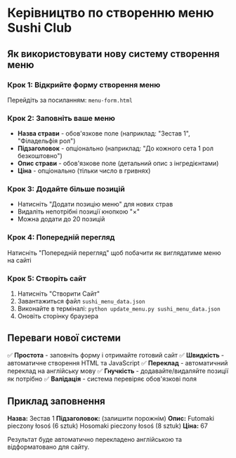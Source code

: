# Керівництво по створенню меню Sushi Club

## Як використовувати нову систему створення меню

### Крок 1: Відкрийте форму створення меню
Перейдіть за посиланням: `menu-form.html`

### Крок 2: Заповніть ваше меню
- **Назва страви** - обов'язкове поле (наприклад: "Зестав 1", "Філадельфія рол")
- **Підзаголовок** - опціонально (наприклад: "До кожного сета 1 рол безкоштовно")
- **Опис страви** - обов'язкове поле (детальний опис з інгредієнтами)
- **Ціна** - опціонально (тільки число в гривнях)

### Крок 3: Додайте більше позицій
- Натисніть "Додати позицію меню" для нових страв
- Видаліть непотрібні позиції кнопкою "×"
- Можна додати до 20 позицій

### Крок 4: Попередній перегляд
Натисніть "Попередній перегляд" щоб побачити як виглядатиме меню на сайті

### Крок 5: Створіть сайт
1. Натисніть "Створити Сайт"
2. Завантажиться файл `sushi_menu_data.json`
3. Виконайте в терміналі: `python update_menu.py sushi_menu_data.json`
4. Оновіть сторінку браузера

## Переваги нової системи

✅ **Простота** - заповніть форму і отримайте готовий сайт
✅ **Швидкість** - автоматичне створення HTML та JavaScript
✅ **Переклад** - автоматичний переклад на англійську мову
✅ **Гнучкість** - додавайте/видаляйте позиції як потрібно
✅ **Валідація** - система перевіряє обов'язкові поля

## Приклад заповнення

**Назва:** Зестав 1
**Підзаголовок:** (залишити порожнім)
**Опис:** Futomaki pieczony łosoś (6 sztuk)
Hosomaki pieczony łosoś (8 sztuk)
**Ціна:** 67

Результат буде автоматично перекладено англійською та відформатовано для сайту.
